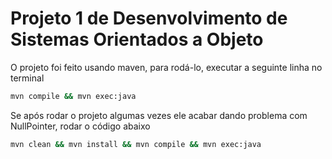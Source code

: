 # Projeto 1 de Desenvolvimento de Sistemas Orientados a Objeto

O projeto foi feito usando maven, para rodá-lo, executar a seguinte linha no terminal

```bash
mvn compile && mvn exec:java
```


Se após rodar o projeto algumas vezes ele acabar dando problema com NullPointer, rodar o código abaixo

```bash
mvn clean && mvn install && mvn compile && mvn exec:java
```

